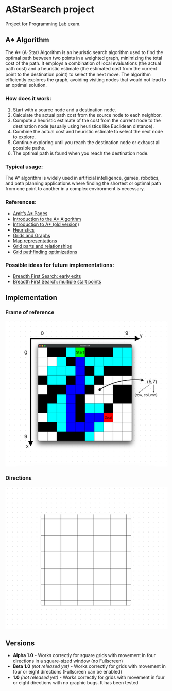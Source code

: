 # AStarSearch project

Project for Programming Lab exam.

## A* Algorithm

The A* (A-Star) Algorithm is an heuristic search algorithm used to find the optimal path between two points in a weighted graph, minimizing the total cost of the path. 
It employs a combination of local evaluations (the actual path cost) and a heuristic estimate (the estimated cost from the current point to the destination point) to select the next move. 
The algorithm efficiently explores the graph, avoiding visiting nodes that would not lead to an optimal solution.

### How does it work:

1. Start with a source node and a destination node.
2. Calculate the actual path cost from the source node to each neighbor.
3. Compute a heuristic estimate of the cost from the current node to the destination node (usually using heuristics like Euclidean distance).
4. Combine the actual cost and heuristic estimate to select the next node to explore.
5. Continue exploring until you reach the destination node or exhaust all possible paths.
6. The optimal path is found when you reach the destination node.

### Typical usage:
    
The A* algorithm is widely used in artificial intelligence, games, robotics, and path planning applications where finding the shortest or optimal path from one point to another in a complex environment is necessary.

### References:

- [Amit’s A* Pages](http://theory.stanford.edu/~amitp/GameProgramming/) <!-- possible description -->
- [Introduction to the A* Algorithm](https://www.redblobgames.com/pathfinding/a-star/introduction.html#graphs) <!-- possible description -->
- [Introduction to A* (old version)](http://theory.stanford.edu/~amitp/GameProgramming/AStarComparison.html) <!-- possible description -->
- [Heuristics](http://theory.stanford.edu/~amitp/GameProgramming/Heuristics.html)
- [Grids and Graphs](https://www.redblobgames.com/pathfinding/grids/graphs.html) <!-- possible description -->
- [Map representations](http://theory.stanford.edu/~amitp/GameProgramming/MapRepresentations.html) <!-- possible description -->
- [Grid parts and relationships](https://www.redblobgames.com/grids/parts/) <!-- possible description -->
- [Grid pathfinding optimizations](https://www.redblobgames.com/pathfinding/grids/algorithms.html) <!-- possible description -->

### Possible ideas for future implementations:

- [Breadth First Search: early exits](https://www.redblobgames.com/pathfinding/early-exit/) <!-- possible description -->
- [Breadth First Search: multiple start points](https://www.redblobgames.com/pathfinding/distance-to-any/) <!-- possible description -->

## Implementation

### Frame of reference

![](Images/FrameOfReference.PNG) <!-- TODO -->

<!-- esempio di una cella all'interno della grid (sistema di riferimento matriciale) -->

### Directions

![](Images/Directions.PNG) <!-- TODO -->

<!-- vicini di una cella + directions -->

## Versions

- **Alpha 1.0** - Works correctly for square grids with movement in four directions in a square-sized window (no Fullscreen)
- **Beta 1.0** _(not released yet)_ - Works correctly for grids with movement in four or eight directions (Fullscreen can be enabled)
- **1.0** _(not released yet)_ - Works correctly for grids with movement in four or eight directions with no graphic bugs. It has been tested